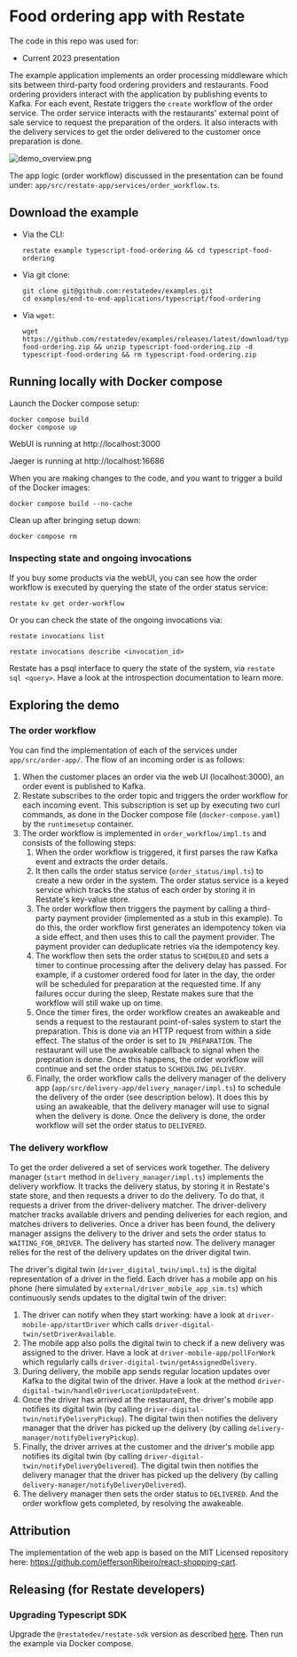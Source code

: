 # Food ordering app with Restate

The code in this repo was used for:
- Current 2023 presentation

The example application implements an order processing middleware which sits between third-party food ordering providers and restaurants.
Food ordering providers interact with the application by publishing events to Kafka. 
For each event, Restate triggers the `create` workflow of the order service.
The order service interacts with the restaurants' external point of sale service to request the preparation of the orders.
It also interacts with the delivery services to get the order delivered to the customer once preparation is done.

![demo_overview.png](demo_overview.png)

The app logic (order workflow) discussed in the presentation can be found under: `app/src/restate-app/services/order_workflow.ts`.

## Download the example

- Via the CLI:
   ```shell
   restate example typescript-food-ordering && cd typescript-food-ordering
   ```

- Via git clone:
   ```shell
   git clone git@github.com:restatedev/examples.git
   cd examples/end-to-end-applications/typescript/food-ordering
   ```

- Via `wget`:
   ```shell
   wget https://github.com/restatedev/examples/releases/latest/download/typescript-food-ordering.zip && unzip typescript-food-ordering.zip -d typescript-food-ordering && rm typescript-food-ordering.zip
   ```


## Running locally with Docker compose

Launch the Docker compose setup:
```shell
docker compose build
docker compose up
```

WebUI is running at http://localhost:3000

Jaeger is running at http://localhost:16686

When you are making changes to the code, and you want to trigger a build of the Docker images:

```shell
docker compose build --no-cache
```

Clean up after bringing setup down:
```shell
docker compose rm 
```

### Inspecting state and ongoing invocations
 
If you buy some products via the webUI, you can see how the order workflow is executed by querying the state of the order status service:
```shell
restate kv get order-workflow
```

Or you can check the state of the ongoing invocations via:
```shell
restate invocations list
```

```shell
restate invocations describe <invocation_id>
```

Restate has a psql interface to query the state of the system, via `restate sql <query>`.
Have a look at the introspection documentation to learn more. 

## Exploring the demo

### The order workflow
You can find the implementation of each of the services under `app/src/order-app/`.
The flow of an incoming order is as follows:
1. When the customer places an order via the web UI (localhost:3000), an order event is published to Kafka.
2. Restate subscribes to the order topic and triggers the order workflow for each incoming event. This subscription is set up by executing two curl commands, as done in the Docker compose file (`docker-compose.yaml`) by the `runtimesetup` container.
3. The order workflow is implemented in `order_workflow/impl.ts` and consists of the following steps:
    1. When the order workflow is triggered, it first parses the raw Kafka event and extracts the order details.
    2. It then calls the order status service (`order_status/impl.ts`) to create a new order in the system. The order status service is a keyed service which tracks the status of each order by storing it in Restate's key-value store.
    3. The order workflow then triggers the payment by calling a third-party payment provider (implemented as a stub in this example). To do this, the order workflow first generates an idempotency token via a side effect, and then uses this to call the payment provider. The payment provider can deduplicate retries via the idempotency key.
    4. The workflow then sets the order status to `SCHEDULED` and sets a timer to continue processing after the delivery delay has passed. For example, if a customer ordered food for later in the day, the order will be scheduled for preparation at the requested time. If any failures occur during the sleep, Restate makes sure that the workflow will still wake up on time.
    5. Once the timer fires, the order workflow creates an awakeable and sends a request to the restaurant point-of-sales system to start the preparation. This is done via an HTTP request from within a side effect. The status of the order is set to `IN_PREPARATION`. The restaurant will use the awakeable callback to signal when the prepration is done. Once this happens, the order workflow will continue and set the order status to `SCHEDULING_DELIVERY`.
    6. Finally, the order workflow calls the delivery manager of the delivery app (`app/src/delivery-app/delivery_manager/impl.ts`) to schedule the delivery of the order (see description below). It does this by using an awakeable, that the delivery manager will use to signal when the delivery is done. Once the delivery is done, the order workflow will set the order status to `DELIVERED`.

### The delivery workflow
To get the order delivered a set of services work together. The delivery manager (`start` method in `delivery_manager/impl.ts`) implements the delivery workflow. It tracks the delivery status, by storing it in Restate's state store, and then requests a driver to do the delivery. To do that, it requests a driver from the driver-delivery matcher. The driver-delivery matcher tracks available drivers and pending deliveries for each region, and matches drivers to deliveries.
Once a driver has been found, the delivery manager assigns the delivery to the driver and sets the order status to `WAITING_FOR_DRIVER`. The delivery has started now. The delivery manager relies for the rest of the delivery updates on the driver digital twin.

The driver's digital twin (`driver_digital_twin/impl.ts`) is the digital representation of a driver in the field. Each driver has a mobile app on his phone (here simulated by `external/driver_mobile_app_sim.ts`) which continuously sends updates to the digital twin of the driver:
1. The driver can notify when they start working: have a look at `driver-mobile-app/startDriver` which calls `driver-digital-twin/setDriverAvailable`.
2. The mobile app also polls the digital twin to check if a new delivery was assigned to the driver. Have a look at `driver-mobile-app/pollForWork` which regularly calls `driver-digital-twin/getAssignedDelivery`.
3. During delivery, the mobile app sends regular location updates over Kafka to the digital twin of the driver. Have a look at the method `driver-digital-twin/handleDriverLocationUpdateEvent`.
4. Once the driver has arrived at the restaurant, the driver's mobile app notifies its digital twin (by calling `driver-digital-twin/notifyDeliveryPickup`). The digital twin then notifies the delivery manager that the driver has picked up the delivery (by calling `delivery-manager/notifyDeliveryPickup`).
5. Finally, the driver arrives at the customer and the driver's mobile app notifies its digital twin (by calling `driver-digital-twin/notifyDeliveryDelivered`). The digital twin then notifies the delivery manager that the driver has picked up the delivery (by calling `delivery-manager/notifyDeliveryDelivered`).
6. The delivery manager then sets the order status to `DELIVERED`. And the order workflow gets completed, by resolving the awakeable.

## Attribution

The implementation of the web app is based on the MIT Licensed repository here: https://github.com/jeffersonRibeiro/react-shopping-cart.

## Releasing (for Restate developers)

### Upgrading Typescript SDK

Upgrade the `@restatedev/restate-sdk` version as described [here](../../README.md#upgrading-the-sdk-dependency-for-restate-developers).
Then run the example via Docker compose.